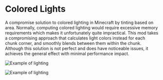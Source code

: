 # Colored Lights
A compromise solution to colored lighting in Minecraft by tinting based on area.
Normally, computing colored lighting would require excessive memory requirements which makes it unfortunately quite impractical. 
This mod takes a compromising approach that calculates light colors instead for each chunk corner, and smoothly blends between them within the chunk.
Although this solution is not perfect and does have noticeable issues, it achieves the general effect with minimal performance impact.

![Example of lighting](https://i.imgur.com/mekeDny.png)

![Example of lighting](https://i.imgur.com/UG3IiH6.jpeg)
